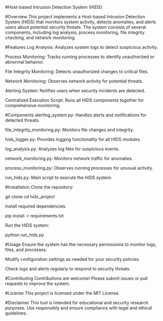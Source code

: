 #Host-based Intrusion Detection System (HIDS)


#Overview
This project implements a Host-based Intrusion Detection System (HIDS) that monitors system activity, detects anomalies, and alerts users about potential security threats. The system consists of several components, including log analysis, process monitoring, file integrity checking, and network monitoring.


#Features
Log Analysis: Analyzes system logs to detect suspicious activity.

Process Monitoring: Tracks running processes to identify unauthorized or abnormal behavior.

File Integrity Monitoring: Detects unauthorized changes to critical files.

Network Monitoring: Observes network activity for potential threats.

Alerting System: Notifies users when security incidents are detected.

Centralized Execution Script: Runs all HIDS components together for comprehensive monitoring.


#Components
alerting_system.py: Handles alerts and notifications for detected threats.

file_integrity_monitoring.py: Monitors file changes and integrity.

hids_logger.py: Provides logging functionality for all HIDS modules.

log_analysis.py: Analyzes log files for suspicious events.

network_monitoring.py: Monitors network traffic for anomalies.

process_monitoring.py: Observes running processes for unusual activity.

run_hids.py: Main script to execute the HIDS system.


#Installation
Clone the repository:

git clone <repository-url>
cd hids_project

Install required dependencies:

pip install -r requirements.txt

Run the HIDS system:

python run_hids.py


#Usage
Ensure the system has the necessary permissions to monitor logs, files, and processes.

Modify configuration settings as needed for your security policies.

Check logs and alerts regularly to respond to security threats.


#Contributing
Contributions are welcome! Please submit issues or pull requests to improve the system.


#License
This project is licensed under the MIT License.

#Disclaimer
This tool is intended for educational and security research purposes. Use responsibly and ensure compliance with legal and ethical guidelines.
